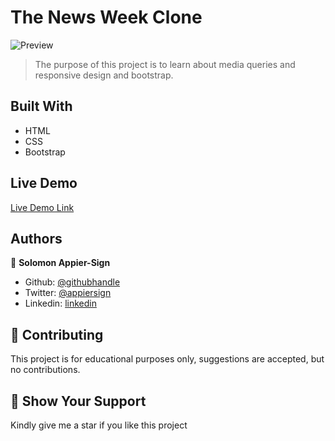 # The News Week Clone
![Preview](https://drive.google.com/open?id=1k4_V_aGEIPihcdeRLZcEgdxTGX2t6osB)

> The purpose of this project is to learn about media queries and responsive design and bootstrap.

## Built With

- HTML
- CSS
- Bootstrap

## Live Demo

[Live Demo Link](https://rawcdn.githack.com/appiersign/news-week/88df57284b6785d9485b6be3ba43548e0fb765de/index.html)


## Authors

👤 **Solomon Appier-Sign**

- Github: [@githubhandle](https://github.com/appiersign)
- Twitter: [@appiersign](https://twitter.com/appiersign)
- Linkedin: [linkedin](https://www.linkedin.com/in/solomon-appier-sign/)

## 🤝 Contributing

This project is for educational purposes only, suggestions are accepted, but no contributions.

## 🤝 Show Your Support

Kindly give me a star if you like this project
